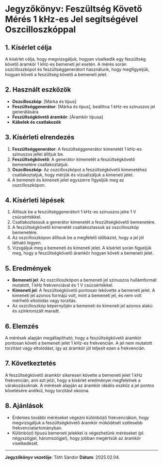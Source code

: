 # Jegyzőkönyv: Feszültség Követő Mérés 1 kHz-es Jel segítségével Oszcilloszkóppal

## 1. Kísérlet célja
A kísérlet célja, hogy megvizsgáljuk, hogyan viselkedik egy feszültség követő áramkör 1 kHz-es bemeneti jel esetén. A mérés során oszcilloszkópot és feszültséggenerátort használunk, hogy megfigyeljük, hogyan követi a feszültség követő a bemeneti jelet.

## 2. Használt eszközök
- **Oszcilloszkóp**: [Márka és típus]
- **Feszültséggenerátor**: [Márka és típus], beállítva 1 kHz-es szinuszos jel generálására
- **Feszültségkövető áramkör**: [Áramkör típusa]
- **Kábelek és csatlakozók**

## 3. Kísérleti elrendezés
1. **Feszültséggenerátor**: A feszültséggenerátor kimenetét 1 kHz-es szinuszos jellel állítjuk be.
2. **Feszültségkövető**: A generátor kimenetét a feszültségkövető bemenetére csatlakoztatjuk.
3. **Oszcilloszkóp**: Az oszcilloszkópot a feszültségkövető kimenetéhez csatlakoztatjuk, hogy mérjük és vizualizáljuk a kimeneti jelet.
4. A bemeneti és kimeneti jelet egyszerre figyeljük meg az oszcilloszkópon.

## 4. Kísérleti lépések
1. Állítsuk be a feszültséggenerátort 1 kHz-es szinuszos jelre 1 V csúcsértékkel.
2. Csatlakoztassuk a generátor kimenetét a feszültségkövető bemenetére.
3. A feszültségkövető kimenetét csatlakoztassuk az oszcilloszkóp bemenetére.
4. Az oszcilloszkópon állítsuk be a megfelelő időbázist, hogy a jel jól látható legyen.
5. Vizsgáljuk meg a bemeneti és kimeneti jelet. A kísérlet során figyeljük meg, hogy a feszültségkövető áramkör hogyan követi a bemeneti jelet.

## 5. Eredmények
- **Bemeneti jel**: Az oszcilloszkópon a bemeneti jel szinuszos hullámformát mutatott, 1 kHz frekvenciával és 1 V csúcsértékkel.
- **Kimeneti jel**: A feszültségkövető pontosan lekövette a bemeneti jelet. A kimeneti jel azonos formájú volt, mint a bemeneti jel, és nem volt mérhető eltolódás vagy torzítás.
- Az oszcilloszkóp képernyőjén a bemeneti és kimeneti jel azonos alakú és szinkronizált maradt.

## 6. Elemzés
A mérések alapján megállapítható, hogy a feszültségkövető áramkör pontosan követi a bemeneti jelet 1 kHz-es frekvencián. A jel nem mutatott torzítást vagy eltolódást, így az áramkör jól teljesít ezen a frekvencián.

## 7. Következtetés
A feszültségkövető áramkör sikeresen követte a bemeneti jelet 1 kHz frekvencián, ami azt jelzi, hogy a kísérlet eredményei megfelelnek a várakozásoknak. A mérések alapján az áramkör ideális eszköz a jel pontos követésére anélkül, hogy torzítást okozna.

## 8. Ajánlások
- Érdemes további méréseket végezni különböző frekvenciákon, hogy megvizsgáljuk a feszültségkövető áramkör működését szélesebb frekvenciatartományban.
- Különböző típusú bemeneti jelekkel is végezhetünk méréseket (pl. négyszögjel, háromszögjel), hogy jobban megértsük az áramkör viselkedését.

---

**Jegyzőkönyv vezetője**: Tóth Sándor 
**Dátum**: 2025.02.04.
